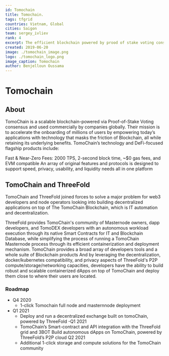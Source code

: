 ```yaml
---
id: Tomochain
title: Tomochain.
tags: tfgrid
countries: Vietnam, Global
cities: Saigon
team: sergey_ivliev
rank: 4
excerpt: The efficient blockchain powered by prood of stake voting consensus
created: 2019-06-20
image: ./tomochain_image.png
logo: ./tomochain_logo.png
image_caption: Tomochain
author: Benjelloun Oussama
---
```


# Tomochain

## About

TomoChain is a scalable blockchain-powered via Proof-of-Stake Voting consensus and used commercially by companies globally. Their mission is to accelerate the onboarding of millions of users by empowering today’s applications with technology that masks the friction of Blockchain, all while retaining its underlying benefits. TomoChain’s technology and DeFi-focused flagship products include:

Fast & Near-Zero Fees: 2000 TPS, 2-second block time, ~$0 gas fees, and EVM compatible
An array of original features and protocols is designed to support speed, privacy, usability, and liquidity needs all in one platform

## TomoChain and ThreeFold

TomoChain and ThreeFold joined forces to solve a major problem for web3 developers and node operators looking into building decentralized applications on top of The TomoChain Blockchain, which is IT automation and decentralization.

ThreeFold provides TomoChain's community of Masternode owners, dapp developers, and TomoDEX developers with an autonomous workload execution through its native Smart Contracts for IT and Blockchain Database, while simplifying the process of running a TomoChain Masternode process through its efficient containerization and deployment mechanism. 
TomoChain provides a broad array of developers tools and a whole suite of Blockchain products
And by leveraging the decentralization, docker/kubernetes compatibility, and privacy aspects of ThreeFold's P2P compute/storage/networking capacities, developers have the ability to build robust and scalable containerized dApps on top of TomoChain and deploy them close to where their users are located.


### Roadmap

- Q4 2020
  - 1-click Tomochain full node and masternnode deployment
- Q1 2021
  - Deploy and run a decentralized exchange built on tomoChain, powered by ThreeFold
-Q1 2021 
   - TomoChain’s Smart-contract  and API integration with the ThreeFold grid and 3BOT  Build autonomous dApps on TomoChain, powered by ThreeFold’s P2P cloud
Q2 2021
   - Additional 1-click storage and compute solutions for the TomoChain community
